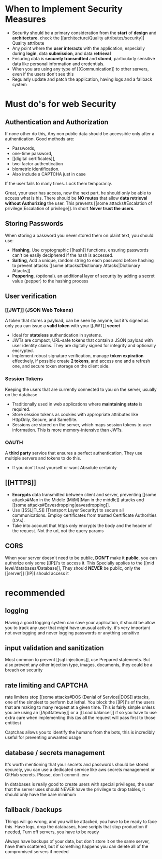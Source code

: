 # When to Implement Security Measures

- Security should be a primary consideration from the **start** of **design** and **architecture**. check the [[architecture/Quality attributes/security]] Quality attribute
- Any point where the **user interacts** with the application, especially during **login**, data **submission**, and data **retrieval**
- Ensuring data is **securely transmitted** and **stored**, particularly sensitive data like personal information and credentials.
- When you are using any type of [[Communication]] to other servers, even if the users don't see this 
- Regularly update and patch the application, having logs and a fallback system
# Must do's for web Security

## Authentication and Authorization
If none other do this, Any non public data should be accessible only after a authentication. Good methods are:
- Passwords, 
- one-time password, 
- [[digital certificates]], 
- two-factor authentication
- biometric identification. 
- Also include a CAPTCHA just in case

If the user fails to many times. Lock them temporarily. 

Great, your user has access, now the next part, he should only be able to access what is his. There should be **NO routes** that allow **data retrieval** **without Authorizing** the user. This prevents [[some attacks#Escalation of privilege|Escalation of privilege]]. In short **Never trust the users**.
## Storing Passwords
When storing a password you never stored them on plaint text, you should use:
- **Hashing**, Use cryptographic [[hash]] functions, ensuring passwords can't be easily deciphered if the hash is accessed.
- **Salting**, Add a unique, random string to each password before hashing to prevent attacks [[some attacks#Dictionary Attacks|Dictionary Attacks]]
- **Peppering**, (optional). an additional layer of security by adding a secret value (pepper) to the hashing process

## User verification

### [[JWT]] (JSON Web Tokens)
A token that stores a payload, can be seen by anyone, but it's signed as only you can issue a **valid token** with your [[JWT]] **secret**
- Ideal for **stateless** authentication in systems.
- JWTs are compact, URL-safe tokens that contain a JSON payload with user identity claims. They are digitally signed for integrity and optionally encrypted.
- Implement robust signature verification, manage **token expiration** effectively, if possible create **2 tokens**, and access one and a refresh one, and secure token storage on the client side.

### Session Tokens
Keeping the users that are currently connected to you on the server, usually on the database
- Traditionally used in web applications where **maintaining state** is required.
- Store session tokens as cookies with appropriate attributes like HttpOnly, Secure, and SameSite.
- Sessions are stored on the server, which maps session tokens to user information. This is more memory-intensive than JWTs.

### OAUTH
A **third party** service that ensures a perfect authentication, They use multiple servers and tokens to do this.
- If you don't trust yourself or want Absolute certainty


## [[HTTPS]]

- **Encrypts** data transmitted between client and server, preventing [[some attacks#Man in the Middle (MitM)|Man in the middle]] attacks and [[some attacks#Eavesdropping|eavesdropping]].
- Use [[SSL|TLS]] (Transport Layer Security) to secure all communications. Employ certificates from trusted Certificate Authorities (CAs).
- Take into account that https only encrypts the body and the header of the request. Not the url, not the query params

## CORS

When your server doesn't need to be public, **DON'T** make it **public**, you can authorize only some [[IP]]'s to access it. This Specially applies to the [[mid level/databases/Database]], They should **NEVER** be public, only the [[server]] [[IP]] should access it  
# recommended  

## logging

Having a good logging system can save your application, it should be allow you to track any user that might have unusual activity. it's very important not overlogging and never logging passwords or anything sensitive
## input validation and sanitization

Most common to prevent [[sql injections]], use Prepared statements. But also prevent any other injection type, images, documents, they could be a breach on security

## rate limiting and CAPTCHA

rate limiters stop [[some attacks#DOS (Denial of Service)|DOS]] attacks, one of the simplest to perform but lethal. You block the [[IP]]'s of the users that are making to many request at a given time. This is fairly simple unless you are using an [[ApiGateway]] or a [[Load balancer]] if so you have to use extra care when implementing this (as all the request will pass first to those entities)

Captchas allows you to identify the humans from the bots, this is incredibly useful for preventing unwanted usage

## database / secrets management

It's worth mentioning that your secrets and passwords should be stored securely, you can use a dedicated service like aws secrets management or GitHub secrets. Please, don't commit .env

In databases is really good to create users with special privileges, the user that the server uses should NEVER have the privilege to drop tables, it should only have the bare minimum

## fallback / backups

Things will go wrong, and you will be attacked, you have to be ready to face this. Have logs, drop the databases, have scripts that stop production if needed, Turn off servers, you have to be ready

Always have backups of your data, but don't store it on the same server, have them scattered, but if something happens you can delete all of the compromised servers if needed
